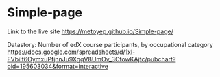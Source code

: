 # Simple-page

Link to the live site https://metoyep.github.io/Simple-page/

Datastory: Number of edX course participants, by occupational category
https://docs.google.com/spreadsheets/d/1xl-FVbiIf6OymxuPfjnnJu9XgqV8UmOv_3CfowKAjtc/pubchart?oid=195603034&format=interactive
